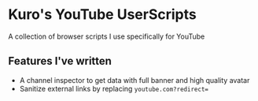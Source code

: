 # Kuro's YouTube UserScripts

A collection of browser scripts I use specifically for YouTube

## Features I've written

- A channel inspector to get data with full banner and high quality avatar
- Sanitize external links by replacing `youtube.com?redirect=`
